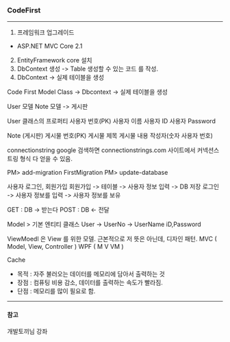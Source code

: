 ### CodeFirst
---

1. 프레임워크 업그레이드
- ASP.NET MVC Core 2.1
2. EntityFramework core 설치
3. DbContext 생성 -> Table 생성할 수 있는 코드
를 작성.
4. DbContext -> 실제 테이블을 생성

Code First
Model Class -> Dbcontext -> 실제 테이블을 생성

User 모델
Note 모델 -> 게시판

User 클래스의 프로퍼티
사용자 번호(PK)
사용자 이름
사용자 ID
사용자 Password

Note (게시판)
게시물 번호(PK)
게시물 제목
게시물 내용
작성자(숫자     사용자 번호)

connectionstring google 검색하면 connectionstrings.com 사이트에서 커넥션스트링 형식 다 얻을 수 있음.

PM> add-migration FirstMigration
PM> update-database

사용자 로그인, 회원가입
회원가입 -> 테이블 -> 사용자 정보 입력 -> DB 저장
로그인 -> 사용자 정보를 입력 -> 사용자 정보를 보유

GET : DB -> 받는다
POST : DB <- 전달

Model > 기본 엔티티 클래스
User
-> UserNo
-> UserName
iD,Password

ViewMoedl 은 View 를 위한 모델.
근본적으로 저 뜻은 아닌데, 디자인 패턴.
MVC ( Model, View, Controller )
WPF ( M V VM )

Cache 
- 목적 : 자주 불러오는 데이터를 메모리에 담아서 출력하는 것
- 장점 : 컴퓨팅 비용 감소, 데이터를 출력하는 속도가 빨라짐.
- 단점 : 메모리를 많이 필요로 함.

---
#### 참고

개발토끼님 강좌